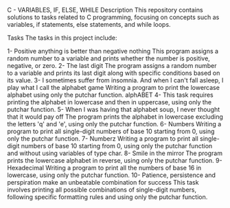 C - VARIABLES, IF, ELSE, WHILE
Description
This repository contains solutions to tasks related to C programming, focusing on concepts such as variables, if statements, else statements, and while loops.

Tasks
The tasks in this project include:

1- Positive anything is better than negative nothing
This program assigns a random number to a variable and prints whether the number is positive, negative, or zero.
2- The last digit
The program assigns a random number to a variable and prints its last digit along with specific conditions based on its value.
3- I sometimes suffer from insomnia. And when I can't fall asleep, I play what I call the alphabet game
Writing a program to print the lowercase alphabet using only the putchar function.
alphABET
4- This task requires printing the alphabet in lowercase and then in uppercase, using only the putchar function.
5- When I was having that alphabet soup, I never thought that it would pay off
The program prints the alphabet in lowercase excluding the letters 'q' and 'e', using only the putchar function.
6- Numbers
Writing a program to print all single-digit numbers of base 10 starting from 0, using only the putchar function.
7- Numberz
Writing a program to print all single-digit numbers of base 10 starting from 0, using only the putchar function and without using variables of type char.
8- Smile in the mirror
The program prints the lowercase alphabet in reverse, using only the putchar function.
9- Hexadecimal
Writing a program to print all the numbers of base 16 in lowercase, using only the putchar function.
10- Patience, persistence and perspiration make an unbeatable combination for success
This task involves printing all possible combinations of single-digit numbers, following specific formatting rules and using only the putchar function.

